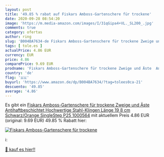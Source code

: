 ```yaml
---
layout: post
title: '49.85 % rabat auf Fiskars Amboss-Gartenschere für trockene'
date: 2020-09-28 08:54:20
image: 'https://m.media-amazon.com/images/I/31qGipa4+VL._SL200_.jpg'
comments: true
category: ofertas
author: ring
slug: 'B004BA7634-de Fiskars Amboss-Gartenschere für trockene Zweige und Äste...'
tags: [ tole.es ]
actualPrice: 4.86 EUR
currency: EUR
price: 4.86
comparePrice: 9.69 EUR
prodname: 'Fiskars Amboss-Gartenschere für trockene Zweige und Äste  Antihaftbeschichtet  Hochwertige Stahl-Klingen  Länge 19 8 cm  Schwarz/Orange  SingleStep  P25  1000564'
country: 'de'
flag: '🇩🇪'
buyurl: 'https://www.amazon.de/dp/B004BA7634/?tag=tolees0ca-21'
descuento: '49.85'
average: '4.86'
---
```


Es gibt ein [Fiskars Amboss-Gartenschere für trockene Zweige und Äste  Antihaftbeschichtet  Hochwertige Stahl-Klingen  Länge 19 8 cm  Schwarz/Orange  SingleStep  P25  1000564](https://www.amazon.de/dp/B004BA7634/?tag=tolees0ca-21) mit aktuellem Preis 4.86 EUR (original: 9.69 EUR) 49.85 % Rabatt hier:

[![Fiskars Amboss-Gartenschere für trockene](https://m.media-amazon.com/images/I/31qGipa4+VL._SL200_.jpg)](https://www.amazon.de/dp/B004BA7634/?tag=tolees0ca-21)

ℹ️:


[🛒 kauf es hier!!](https://www.amazon.de/dp/B004BA7634/?tag=tolees0ca-21)
